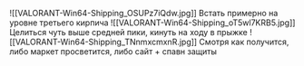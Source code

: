 ![[VALORANT-Win64-Shipping_OSUPz7iQdw.jpg]]
Встать примерно на уровне третьего кирпича
![[VALORANT-Win64-Shipping_oT5wl7KRB5.jpg]]
Целиться чуть выше средней пики, кинуть на ходу в прыжке
![[VALORANT-Win64-Shipping_TNnmxcmxnR.jpg]]
Смотря как получится, либо маркет просветится, либо сайт + спавн защиты